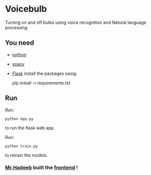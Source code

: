 # Voicebulb
Turning on and off bulbs using voice recognition and Natural language processing
## You need
* [python](https://www.python.org/)
* [spacy](https://spacy.io/)
* [Flask](http://flask.pocoo.org/)
install the packages using:
    
    pip install -r requirements.txt

## Run
Run:
    
    python app.py
to run the flask web app.

Run:

    python train.py
to retrain the models.

### [Mr.Hadeeb](https://github.com/hadeeb) built the [frontend](https://hadeeb.github.io/lightbulb/index.html) !


